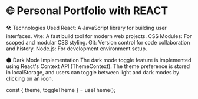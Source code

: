 # 🌐 Personal Portfolio with REACT

🛠️ Technologies Used
React: A JavaScript library for building user interfaces.
Vite: A fast build tool for modern web projects.
CSS Modules: For scoped and modular CSS styling.
Git: Version control for code collaboration and history.
Node.js: For development environment setup.

🌑 Dark Mode Implementation
The dark mode toggle feature is implemented using React's Context API (ThemeContext). The theme preference is stored in localStorage, and users can toggle between light and dark modes by clicking on an icon.

const { theme, toggleTheme } = useTheme();
